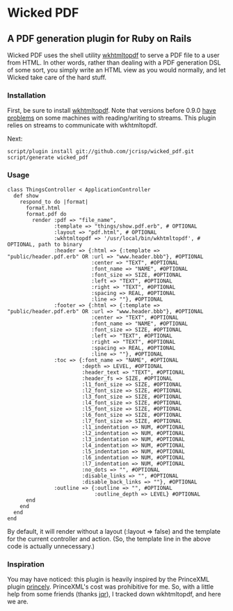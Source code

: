 # Wicked PDF

## A PDF generation plugin for Ruby on Rails

Wicked PDF uses the shell utility [wkhtmltopdf](http://code.google.com/p/wkhtmltopdf/) to serve a PDF file to a user from HTML.  In other words, rather than dealing with a PDF generation DSL of some sort, you simply write an HTML view as you would normally, and let Wicked take care of the hard stuff.

### Installation

First, be sure to install [wkhtmltopdf](http://code.google.com/p/wkhtmltopdf/).
Note that versions before 0.9.0 [have problems](http://code.google.com/p/wkhtmltopdf/issues/detail?id=82&q=vodnik) on some machines with reading/writing to streams.
This plugin relies on streams to communicate with wkhtmltopdf.

Next:

    script/plugin install git://github.com/jcrisp/wicked_pdf.git
    script/generate wicked_pdf

### Usage

    class ThingsController < ApplicationController
      def show
        respond_to do |format|
          format.html
          format.pdf do
            render :pdf => "file_name", 
                   :template => "things/show.pdf.erb", # OPTIONAL
                   :layout => "pdf.html", # OPTIONAL
                   :wkhtmltopdf => '/usr/local/bin/wkhtmltopdf', # OPTIONAL, path to binary
                   :header => {:html => {:template => "public/header.pdf.erb" OR :url => "www.header.bbb"}, #OPTIONAL
                               :center => "TEXT", #OPTIONAL
                               :font_name => "NAME", #OPTIONAL
                               :font_size => SIZE, #OPTIONAL
                               :left => "TEXT", #OPTIONAL
                               :right => "TEXT", #OPTIONAL
                               :spacing => REAL, #OPTIONAL
                               :line => ""}, #OPTIONAL
                   :footer => {:html => {:template => "public/header.pdf.erb" OR :url => "www.header.bbb"}, #OPTIONAL
                               :center => "TEXT", #OPTIONAL
                               :font_name => "NAME", #OPTIONAL
                               :font_size => SIZE, #OPTIONAL
                               :left => "TEXT", #OPTIONAL
                               :right => "TEXT", #OPTIONAL
                               :spacing => REAL, #OPTIONAL
                               :line => ""}, #OPTIONAL
                   :toc => {:font_name => "NAME", #OPTIONAL
                            :depth => LEVEL, #OPTIONAL
                            :header_text => "TEXT", #OPTIONAL
                            :header_fs => SIZE, #OPTIONAL
                            :l1_font_size => SIZE, #OPTIONAL 
                            :l2_font_size => SIZE, #OPTIONAL 
                            :l3_font_size => SIZE, #OPTIONAL
                            :l4_font_size => SIZE, #OPTIONAL
                            :l5_font_size => SIZE, #OPTIONAL
                            :l6_font_size => SIZE, #OPTIONAL
                            :l7_font_size => SIZE, #OPTIONAL
                            :l1_indentation => NUM, #OPTIONAL
                            :l2_indentation => NUM, #OPTIONAL
                            :l3_indentation => NUM, #OPTIONAL
                            :l4_indentation => NUM, #OPTIONAL
                            :l5_indentation => NUM, #OPTIONAL
                            :l6_indentation => NUM, #OPTIONAL
                            :l7_indentation => NUM, #OPTIONAL
                            :no_dots => "", #OPTIONAL
                            :disable_links => "", #OPTIONAL
                            :disable_back_links => ""}, #OPTIONAL
                   :outline => {:outline => "", #OPTIONAL
                                :outline_depth => LEVEL} #OPTIONAL
          end
        end
      end
    end

By default, it will render without a layout (:layout => false) and the template for the current controller and action.  (So, the template line in the above code is actually unnecessary.)

### Inspiration

You may have noticed: this plugin is heavily inspired by the PrinceXML plugin [princely](http://github.com/mbleigh/princely/tree/master).  PrinceXML's cost was prohibitive for me. So, with a little help from some friends (thanks [jqr](http://github.com/jqr)), I tracked down wkhtmltopdf, and here we are.
